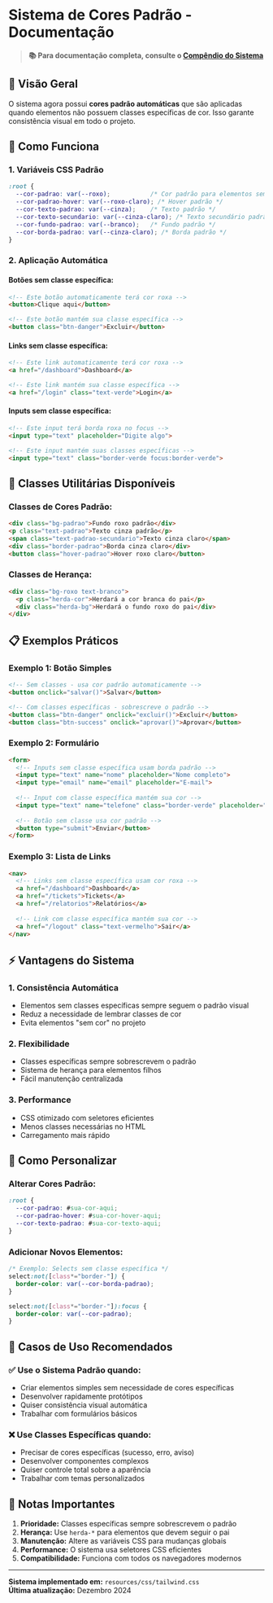 # Sistema de Cores Padrão - Documentação

> **📚 Para documentação completa, consulte o [Compêndio do Sistema](COMPENDIO_SISTEMA_SUPORTE.md)**

## 🎯 **Visão Geral**

O sistema agora possui **cores padrão automáticas** que são aplicadas quando elementos não possuem classes específicas de cor. Isso garante consistência visual em todo o projeto.

## 🔧 **Como Funciona**

### **1. Variáveis CSS Padrão**
```css
:root {
  --cor-padrao: var(--roxo);           /* Cor padrão para elementos sem classe específica */
  --cor-padrao-hover: var(--roxo-claro); /* Hover padrão */
  --cor-texto-padrao: var(--cinza);    /* Texto padrão */
  --cor-texto-secundario: var(--cinza-claro); /* Texto secundário padrão */
  --cor-fundo-padrao: var(--branco);   /* Fundo padrão */
  --cor-borda-padrao: var(--cinza-claro); /* Borda padrão */
}
```

### **2. Aplicação Automática**

#### **Botões sem classe específica:**
```html
<!-- Este botão automaticamente terá cor roxa -->
<button>Clique aqui</button>

<!-- Este botão mantém sua classe específica -->
<button class="btn-danger">Excluir</button>
```

#### **Links sem classe específica:**
```html
<!-- Este link automaticamente terá cor roxa -->
<a href="/dashboard">Dashboard</a>

<!-- Este link mantém sua classe específica -->
<a href="/login" class="text-verde">Login</a>
```

#### **Inputs sem classe específica:**
```html
<!-- Este input terá borda roxa no focus -->
<input type="text" placeholder="Digite algo">

<!-- Este input mantém suas classes específicas -->
<input type="text" class="border-verde focus:border-verde">
```

## 🎨 **Classes Utilitárias Disponíveis**

### **Classes de Cores Padrão:**
```html
<div class="bg-padrao">Fundo roxo padrão</div>
<p class="text-padrao">Texto cinza padrão</p>
<span class="text-padrao-secundario">Texto cinza claro</span>
<div class="border-padrao">Borda cinza claro</div>
<button class="hover-padrao">Hover roxo claro</button>
```

### **Classes de Herança:**
```html
<div class="bg-roxo text-branco">
  <p class="herda-cor">Herdará a cor branca do pai</p>
  <div class="herda-bg">Herdará o fundo roxo do pai</div>
</div>
```

## 📋 **Exemplos Práticos**

### **Exemplo 1: Botão Simples**
```html
<!-- Sem classes - usa cor padrão automaticamente -->
<button onclick="salvar()">Salvar</button>

<!-- Com classes específicas - sobrescreve o padrão -->
<button class="btn-danger" onclick="excluir()">Excluir</button>
<button class="btn-success" onclick="aprovar()">Aprovar</button>
```

### **Exemplo 2: Formulário**
```html
<form>
  <!-- Inputs sem classe específica usam borda padrão -->
  <input type="text" name="nome" placeholder="Nome completo">
  <input type="email" name="email" placeholder="E-mail">
  
  <!-- Input com classe específica mantém sua cor -->
  <input type="text" name="telefone" class="border-verde" placeholder="Telefone">
  
  <!-- Botão sem classe usa cor padrão -->
  <button type="submit">Enviar</button>
</form>
```

### **Exemplo 3: Lista de Links**
```html
<nav>
  <!-- Links sem classe específica usam cor roxa -->
  <a href="/dashboard">Dashboard</a>
  <a href="/tickets">Tickets</a>
  <a href="/relatorios">Relatórios</a>
  
  <!-- Link com classe específica mantém sua cor -->
  <a href="/logout" class="text-vermelho">Sair</a>
</nav>
```

## ⚡ **Vantagens do Sistema**

### **1. Consistência Automática**
- Elementos sem classes específicas sempre seguem o padrão visual
- Reduz a necessidade de lembrar classes de cor
- Evita elementos "sem cor" no projeto

### **2. Flexibilidade**
- Classes específicas sempre sobrescrevem o padrão
- Sistema de herança para elementos filhos
- Fácil manutenção centralizada

### **3. Performance**
- CSS otimizado com seletores eficientes
- Menos classes necessárias no HTML
- Carregamento mais rápido

## 🔄 **Como Personalizar**

### **Alterar Cores Padrão:**
```css
:root {
  --cor-padrao: #sua-cor-aqui;
  --cor-padrao-hover: #sua-cor-hover-aqui;
  --cor-texto-padrao: #sua-cor-texto-aqui;
}
```

### **Adicionar Novos Elementos:**
```css
/* Exemplo: Selects sem classe específica */
select:not([class*="border-"]) {
  border-color: var(--cor-borda-padrao);
}

select:not([class*="border-"]):focus {
  border-color: var(--cor-padrao);
}
```

## 🎯 **Casos de Uso Recomendados**

### **✅ Use o Sistema Padrão quando:**
- Criar elementos simples sem necessidade de cores específicas
- Desenvolver rapidamente protótipos
- Quiser consistência visual automática
- Trabalhar com formulários básicos

### **❌ Use Classes Específicas quando:**
- Precisar de cores específicas (sucesso, erro, aviso)
- Desenvolver componentes complexos
- Quiser controle total sobre a aparência
- Trabalhar com temas personalizados

## 📝 **Notas Importantes**

1. **Prioridade:** Classes específicas sempre sobrescrevem o padrão
2. **Herança:** Use `herda-*` para elementos que devem seguir o pai
3. **Manutenção:** Altere as variáveis CSS para mudanças globais
4. **Performance:** O sistema usa seletores CSS eficientes
5. **Compatibilidade:** Funciona com todos os navegadores modernos

---

**Sistema implementado em:** `resources/css/tailwind.css`  
**Última atualização:** Dezembro 2024
